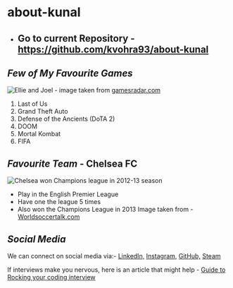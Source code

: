 # about-kunal

* ## Go to current Repository - https://github.com/kvohra93/about-kunal
  
## _Few of My Favourite Games_
  ![Ellie and Joel](https://cdn.mos.cms.futurecdn.net/sK8KkS5emNLK6kA8afsYaf-1024-80.jpg.webp) - image taken from [gamesradar.com](https://www.gamesradar.com/the-last-of-us-hbo-series-release-date-cast-trailer/)
 1. Last of Us  
 2. Grand Theft Auto
 3. Defense of the Ancients (DoTA 2)
 4. DOOM
 5. Mortal Kombat
 6. FIFA
     
## _Favourite Team_ - **Chelsea FC**
![Chelsea won Champions league in 2012-13 season](https://worldsoccertalk.com/wp-content/uploads/2015/09/chelsea-champions-league.jpg)
  * Play in the English Premier League
  * Have one the league 5 times 
  * Also won the Champions League in 2013
 Image taken from - [Worldsoccertalk.com](https://worldsoccertalk.com/2012/05/19/chelsea-wins-2012-uefa-champions-league-final-video-highlights-video/)

 ## _Social Media_
 We can connect on social media via:-
    [LinkedIn,](https://www.linkedin.com/in/kvohra93)
    [ Instagram,](https://www.instagram.com/koonaaal)
    [ GitHub,](https://github.com/kvohra93)
    [ Steam](https://steamcommunity.com/id/blingyfire)
    
If interviews make you nervous, here is an article that might help - [Guide to Rocking your coding interview](https://www.freecodecamp.org/news/coding-interviews-for-dummies-5e048933b82b/)

